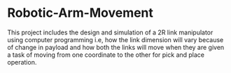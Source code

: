 # Robotic-Arm-Movement
This project includes the design and simulation of a 2R link manipulator using computer programming i.e, how the link dimension will vary because of change in payload and how both the links will move when they are given a task of moving from one coordinate to the other for pick and place operation.
